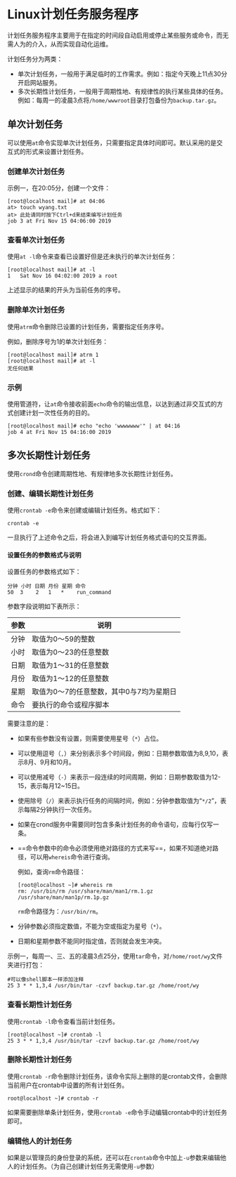 # Linux计划任务服务程序

计划任务服务程序主要用于在指定的时间段自动启用或停止某些服务或命令，而无需人为的介入，从而实现自动化运维。

计划任务分为两类：

- 单次计划任务，一般用于满足临时的工作需求。例如：指定今天晚上11点30分开启网站服务。
- 多次长期性计划任务，一般用于周期性地、有规律性的执行某些具体的任务。例如：每周一的凌晨3点将`/home/wwwroot`目录打包备份为`backup.tar.gz`。



## 单次计划任务

可以使用`at`命令实现单次计划任务，只需要指定具体时间即可。默认采用的是交互式的形式来设置计划任务。

### 创建单次计划任务

示例一，在20:05分，创建一个文件：

```shell
[root@localhost mail]# at 04:06
at> touch wyang.txt
at> 此处请同时按下Ctrl+d来结束编写计划任务
job 3 at Fri Nov 15 04:06:00 2019
```

### 查看单次计划任务

使用`at -l`命令来查看已设置好但是还未执行的单次计划任务：

```shell
[root@localhost mail]# at -l
1	Sat Nov 16 04:02:00 2019 a root
```

上述显示的结果的开头为当前任务的序号。

### 删除单次计划任务

使用`atrm`命令删除已设置的计划任务，需要指定任务序号。

例如，删除序号为1的单次计划任务：

```shell
[root@localhost mail]# atrm 1
[root@localhost mail]# at -l
无任何结果
```

### 示例

使用管道符，让`at`命令接收前面`echo`命令的输出信息，以达到通过非交互式的方式创建计划一次性任务的目的。

```shell
[root@localhost mail]# echo "echo 'wwwwwww'" | at 04:16
job 4 at Fri Nov 15 04:16:00 2019
```



## 多次长期性计划任务

使用`crond`命令创建周期性地、有规律地多次长期性计划任务。

### 创建、编辑长期性计划任务

使用`crontab -e`命令来创建或编辑计划任务。格式如下：

```
crontab -e
```

一旦执行了上述命令之后，将会进入到编写计划任务格式语句的交互界面。

#### 设置任务的参数格式与说明

设置任务的参数格式如下：

```
分钟 小时 日期 月份 星期 命令
50  3    2   1   *    run_command
```

参数字段说明如下表所示：

| 参数 | 说明                                     |
| ---- | ---------------------------------------- |
| 分钟 | 取值为0～59的整数                        |
| 小时 | 取值为0～23的任意整数                    |
| 日期 | 取值为1～31的任意整数                    |
| 月份 | 取值为1～12的任意整数                    |
| 星期 | 取值为0～7的任意整数，其中0与7均为星期日 |
| 命令 | 要执行的命令或程序脚本                   |

需要注意的是：

- 如果有些参数没有设置，则需要使用星号（`*`）占位。

- 可以使用逗号（`,`）来分别表示多个时间段，例如：日期参数取值为8,9,10，表示8月、9月和10月。

- 可以使用减号（`-`）来表示一段连续的时间周期，例如：日期参数取值为12-15，表示每月12~15日。

- 使用除号（`/`）来表示执行任务的间隔时间，例如：分钟参数取值为“`*/2`”，表示每隔2分钟执行一次任务。

- 如果在crond服务中需要同时包含多条计划任务的命令语句，应每行仅写一条。

- ==命令参数中的命令必须使用绝对路径的方式来写==，如果不知道绝对路径，可以用`whereis`命令进行查询。

  例如，查询`rm`命令路径：

  ```shell
  [root@localhost ~]# whereis rm
  rm: /usr/bin/rm /usr/share/man/man1/rm.1.gz /usr/share/man/man1p/rm.1p.gz
  ```

  `rm`命令路径为：`/usr/bin/rm`。

- 分钟参数必须指定数值，不能为空或指定为星号（`*`）。

- 日期和星期参数不能同时指定值，否则就会发生冲突。

示例一，每周一、三、五的凌晨3点25分，使用`tar`命令，对`/home/root/wy`文件夹进行打包：

```
#可以像shell脚本一样添加注释
25 3 * * 1,3,4 /usr/bin/tar -czvf backup.tar.gz /home/root/wy
```

### 查看长期性计划任务

使用`crontab -l`命令查看当前计划任务。

```shell
[root@localhost ~]# crontab -l
25 3 * * 1,3,4 /usr/bin/tar -czvf backup.tar.gz /home/root/wy
```

### 删除长期性计划任务

使用`crontab -r`命令删除计划任务，该命令实际上删除的是crontab文件，会删除当前用户在crontab中设置的所有计划任务。

```shell
root@localhost ~]# crontab -r
```

如果需要删除单条计划任务，使用`crontab -e`命令手动编辑crontab中的计划任务即可。

### 编辑他人的计划任务

如果是以管理员的身份登录的系统，还可以在`crontab`命令中加上`-u`参数来编辑他人的计划任务。（为自己创建计划任务无需使用`-u`参数）